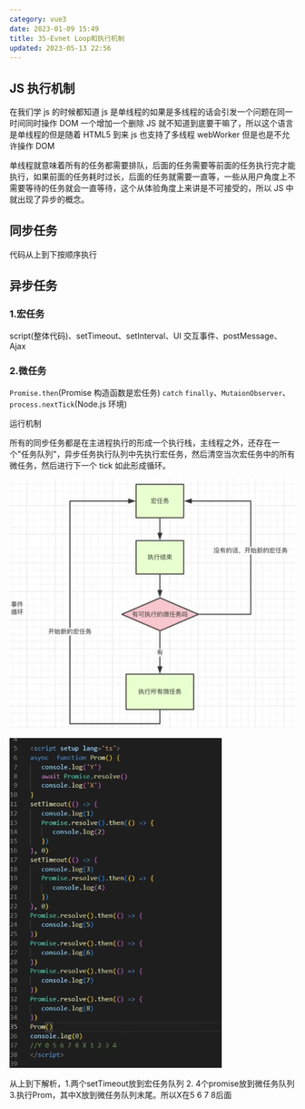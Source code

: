 ```yaml
---
category: vue3
date: 2023-01-09 15:49
title: 35-Evnet Loop和执行机制
updated: 2023-05-13 22:56
---
```


## JS 执行机制

在我们学 js 的时候都知道 js 是单线程的如果是多线程的话会引发一个问题在同一时间同时操作 DOM 一个增加一个删除 JS 就不知道到底要干嘛了，所以这个语言是单线程的但是随着 HTML5 到来 js 也支持了多线程 webWorker 但是也是不允许操作 DOM

单线程就意味着所有的任务都需要排队，后面的任务需要等前面的任务执行完才能执行，如果前面的任务耗时过长，后面的任务就需要一直等，一些从用户角度上不需要等待的任务就会一直等待，这个从体验角度上来讲是不可接受的，所以 JS 中就出现了异步的概念。

## 同步任务

代码从上到下按顺序执行

## 异步任务

### 1.宏任务

script(整体代码)、setTimeout、setInterval、UI 交互事件、postMessage、Ajax

### 2.微任务

`Promise.then`(Promise 构造函数是宏任务) `catch` `finally`、`MutaionObserver`、`process.nextTick`(Node.js 环境)

运行机制

所有的同步任务都是在主进程执行的形成一个执行栈，主线程之外，还存在一个"任务队列"，异步任务执行队列中先执行宏任务，然后清空当次宏任务中的所有微任务，然后进行下一个 tick 如此形成循环。

![](./_images/image-2023-01-09_15-58-11-459-35-EvnetLoop-and-nextTick.png)




![](./_images/image-2023-01-09_16-01-43-181-35-EvnetLoop-and-nextTick.png)





从上到下解析，1.两个setTimeout放到宏任务队列 2. 4个promise放到微任务队列 3.执行Prom，其中X放到微任务队列末尾。所以X在5 6 7 8后面